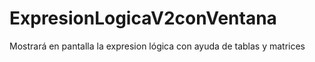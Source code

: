 # ExpresionLogicaV2conVentana
Mostrará en pantalla la expresion lógica con ayuda de tablas y matrices
